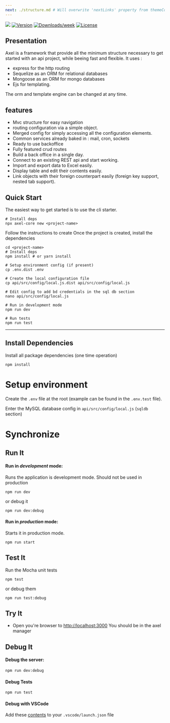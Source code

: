 ```yaml
---
next: ./structure.md # Will overwrite 'nextLinks' property from themeConfig
---
```


![](https://github.com/enyosolutions-team/axel-core/workflows/CI/badge.svg)
[![Version](https://img.shields.io/npm/v/axel-core.svg)](https://npmjs.org/package/axel-core)
[![Downloads/week](https://img.shields.io/npm/dw/axel-core.svg)](https://npmjs.org/package/axel-core)
[![License](https://img.shields.io/npm/l/axel-core.svg)](https://github.com/enyosolutions-team/axel-core/blob/master/package.json)

## Presentation

Axel is a framework that provide all the minimum structure necessary to get started with an api project, while beeing fast and flexible.
It uses :

- express for the http routing
- Sequelize as an ORM for relational databases
- Mongoose as an ORM for mongo databases
- Ejs for templating.

The orm and template engine can be changed at any time.

## features

- Mvc structure for easy navigation
- routing configuration via a simple object.
- Merged config for simply accessing all the configuration elements.
- Common services already baked in : mail, cron, sockets
- Ready to use backoffice
- Fully featured crud routes
- Build a back office in a single day.
- Connect to an existing REST api and start working.
- Import and export data to Excel easily.
- Display table and edit their contents easily.
- Link objects with their foreign counterpart easily (foreign key support, nested tab support).

## Quick Start

The easiest way to get started is to use the cli starter.

```shell
# Install deps
npx axel-core new <project-name>
```

Follow the instructions to create
Once the project is created, install the dependencies

```shell
cd <project-name>
# Install deps
npm install # or yarn install

# Setup environment config (if present)
cp .env.dist .env

# Create the local configuration file
cp api/src/config/local.js.dist api/src/config/local.js

# Edit config to add bd credentials in the sql db section
nano api/src/config/local.js

# Run in development mode
npm run dev

# Run tests
npm run test
```

---

## Install Dependencies

Install all package dependencies (one time operation)

```shell
npm install
```

# Setup environment

Create the `.env` file at the root (example can be found in the `.env.test` file).

Enter the MySQL database config in `api/src/config/local.js` (`sqldb` section)

# Synchronize

## Run It

#### Run in _development_ mode:

Runs the application is development mode. Should not be used in production

```shell
npm run dev
```

or debug it

```shell
npm run dev:debug
```

#### Run in _production_ mode:

Starts it in production mode.

```shell
npm run start
```

## Test It

Run the Mocha unit tests

```shell
npm test
```

or debug them

```shell
npm run test:debug
```

## Try It

- Open you're browser to [http://localhost:3000](http://localhost:3000)
  You should be in the axel manager

## Debug It

#### Debug the server:

```
npm run dev:debug
```

#### Debug Tests

```
npm run test
```

#### Debug with VSCode

Add these [contents](https://github.com/cdimascio/generator-express-no-stress/blob/next/assets/.vscode/launch.json) to your `.vscode/launch.json` file
